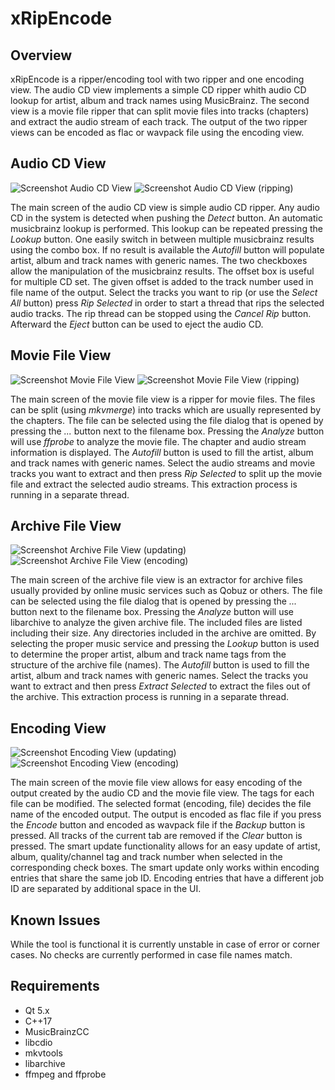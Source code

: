 # xRipEncode

## Overview

xRipEncode is a ripper/encoding tool with two ripper and one encoding view. The audio CD view implements 
a simple CD ripper whith audio CD lookup for artist, album and track names using MusicBrainz. The second
view is a movie file ripper that can split movie files into tracks (chapters) and extract the audio 
stream of each track. The output of the two ripper views can be encoded as flac or wavpack file using the
encoding view.

## Audio CD View

![Screenshot Audio CD View](screenshots/xripencode_screenshot_audiocd_view_00.png)
![Screenshot Audio CD View (ripping)](screenshots/xripencode_screenshot_audiocd_view_01.png)

The main screen of the audio CD view is simple audio CD ripper. Any audio CD in the system is detected 
when pushing the *Detect* button. An automatic musicbrainz lookup is performed. This lookup can be repeated
pressing the *Lookup* button. One easily switch in between multiple musicbrainz results using the combo box.
If no result is available the *Autofill* button will populate artist, album and track names with generic names.
The two checkboxes allow the manipulation of the musicbrainz results. The offset box is useful for multiple CD
set. The given offset is added to the track number used in file name of the output. Select the tracks you want 
to rip (or use the *Select All* button) press *Rip Selected* in order to start a thread that rips the selected 
audio tracks. The rip thread can be stopped using the *Cancel Rip* button. Afterward the *Eject* button can 
be used to eject the audio CD.

## Movie File View

![Screenshot Movie File View](screenshots/xripencode_screenshot_moviefile_view_00.png)
![Screenshot Movie File View (ripping)](screenshots/xripencode_screenshot_moviefile_view_01.png)

The main screen of the movie file view is a ripper for movie files. The files can be split (using *mkvmerge*) into 
tracks which are usually represented by the chapters. The file can be selected using the file dialog that is 
opened by pressing the *...* button next to the filename box. Pressing the *Analyze* button will use *ffprobe*
to analyze the movie file. The chapter and audio stream information is displayed. The *Autofill* button is used to
fill the artist, album and track names with generic names. 
Select the audio streams and movie tracks you want to extract and then press *Rip Selected* to split up the movie
file and extract the selected audio streams. This extraction process is running in a separate thread.

## Archive File View

![Screenshot Archive File View (updating)](screenshots/xripencode_screenshot_archivefile_view_00.png)
![Screenshot Archive File View (encoding)](screenshots/xripencode_screenshot_archivefile_view_01.png)

The main screen of the archive file view is an extractor for archive files usually provided by online music services
such as Qobuz or others. The file can be selected using the file dialog that is opened by pressing the *...* button 
next to the filename box. Pressing the *Analyze* button will use libarchive to analyze the given archive file. The
included files are listed including their size. Any directories included in the archive are omitted. 
By selecting the proper music service and pressing the *Lookup* button is used to determine the proper artist, album
and track name tags from the structure of the archive file (names). The *Autofill* button is used to fill the artist, 
album and track names with generic names. 
Select the tracks you want to extract and then press *Extract Selected* to extract the files out of the archive.
This extraction process is running in a separate thread.

## Encoding View

![Screenshot Encoding View (updating)](screenshots/xripencode_screenshot_encoding_view_00.png)
![Screenshot Encoding View (encoding)](screenshots/xripencode_screenshot_encoding_view_01.png)

The main screen of the movie file view allows for easy encoding of the output created by the audio CD and the 
movie file view. The tags for each file can be modified. The selected format (encoding, file) decides the file 
name of the encoded output. The output is encoded as flac file if you press the *Encode* button and encoded as 
wavpack file if the *Backup* button is pressed. All tracks of the current tab are removed if the *Clear* button
is pressed. The smart update functionality allows for an easy update of artist, album, quality/channel tag and 
track number when selected in the corresponding check boxes. The smart update only works within encoding entries 
that share the same job ID. Encoding entries that have a different job ID are separated by additional space in
the UI.


## Known Issues

While the tool is functional it is currently unstable in case of error or corner cases.
No checks are currently performed in case file names match.

## Requirements

* Qt 5.x
* C++17
* MusicBrainzCC
* libcdio
* mkvtools
* libarchive
* ffmpeg and ffprobe

